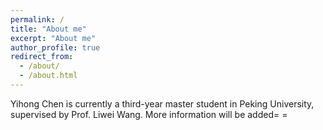 ```yaml
---
permalink: /
title: "About me"
excerpt: "About me"
author_profile: true
redirect_from: 
  - /about/
  - /about.html
---
```


Yihong Chen is currently a third-year master student in Peking University, supervised by Prof. Liwei Wang. More information will be added= =
